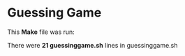 # Guessing Game

This **Make** file was run: 

There were **21 guessinggame.sh** lines in guessinggame.sh

